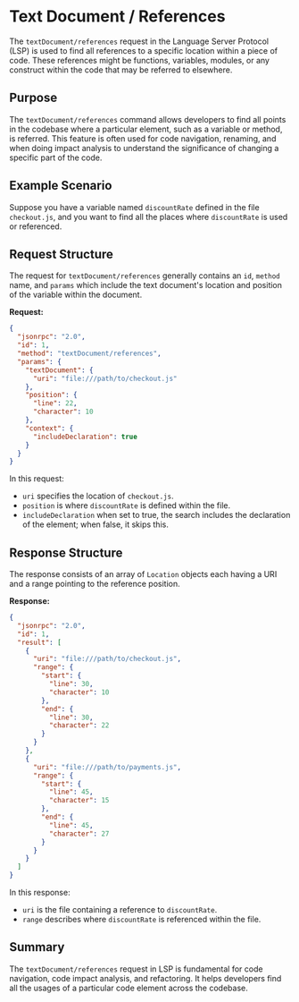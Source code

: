 # Text Document / References

The `textDocument/references` request in the Language Server Protocol (LSP) is used to find all references to a specific location within a piece of code. These references might be functions, variables, modules, or any construct within the code that may be referred to elsewhere.

## Purpose

The `textDocument/references` command allows developers to find all points in the codebase where a particular element, such as a variable or method, is referred. This feature is often used for code navigation, renaming, and when doing impact analysis to understand the significance of changing a specific part of the code.

## Example Scenario

Suppose you have a variable named `discountRate` defined in the file `checkout.js`, and you want to find all the places where `discountRate` is used or referenced.

## Request Structure

The request for `textDocument/references` generally contains an `id`, `method` name, and `params` which include the text document's location and position of the variable within the document.

**Request:**

```json
{
  "jsonrpc": "2.0",
  "id": 1,
  "method": "textDocument/references",
  "params": {
    "textDocument": {
      "uri": "file:///path/to/checkout.js"
    },
    "position": {
      "line": 22,
      "character": 10
    },
    "context": {
      "includeDeclaration": true
    }
  }
}
```

In this request:
- `uri` specifies the location of `checkout.js`.
- `position` is where `discountRate` is defined within the file.
- `includeDeclaration` when set to true, the search includes the declaration of the element; when false, it skips this.

## Response Structure

The response consists of an array of `Location` objects each having a URI and a range pointing to the reference position.

**Response:**

```json
{
  "jsonrpc": "2.0",
  "id": 1,
  "result": [
    {
      "uri": "file:///path/to/checkout.js",
      "range": {
        "start": {
          "line": 30,
          "character": 10
        },
        "end": {
          "line": 30,
          "character": 22
        }
      }
    },
    {
      "uri": "file:///path/to/payments.js",
      "range": {
        "start": {
          "line": 45,
          "character": 15
        },
        "end": {
          "line": 45,
          "character": 27
        }
      }
    }
  ]
}
```

In this response:
- `uri` is the file containing a reference to `discountRate`.
- `range` describes where `discountRate` is referenced within the file.

## Summary

The `textDocument/references` request in LSP is fundamental for code navigation, code impact analysis, and refactoring. It helps developers find all the usages of a particular code element across the codebase.